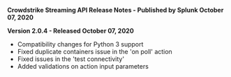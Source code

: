 **Crowdstrike Streaming API Release Notes - Published by Splunk October 07, 2020**


**Version 2.0.4 - Released October 07, 2020**

* Compatibility changes for Python 3 support
* Fixed duplicate containers issue in the 'on poll' action
* Fixed issues in the 'test connectivity'
* Added validations on action input parameters
